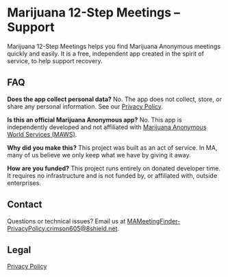 # Marijuana 12-Step Meetings – Support

Marijuana 12-Step Meetings helps you find Marijuana Anonymous meetings quickly and easily. It is a free, independent app created in the spirit of service, to help support recovery.

## FAQ

**Does the app collect personal data?**
No. The app does not collect, store, or share any personal information. See our [Privacy Policy](https://kalafus.github.io/Marijuana12StepMeetings/privacy.html).

**Is this an official Marijuana Anonymous app?**
No. This app is independently developed and not affiliated with [Marijuana Anonymous World Services (MAWS)](https://ma12.org).

**Why did you make this?**
This project was built as an act of service. In MA, many of us believe we only keep what we have by giving it away.

**How are you funded?**
This project runs entirely on donated developer time. It requires no infrastructure and is not funded by, or affiliated with, outside enterprises.

## Contact
Questions or technical issues? Email us at [MAMeetingFinder-PrivacyPolicy.crimson605@8shield.net](mailto:MAMeetingFinder-PrivacyPolicy.crimson605@8shield.net).

## Legal
[Privacy Policy](https://kalafus.github.io/Marijuana12StepMeetings/privacy.html)
